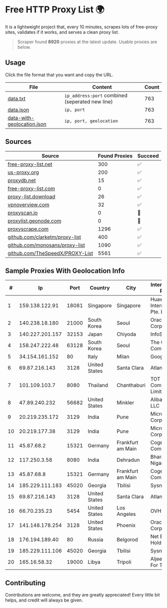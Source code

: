
# Free HTTP Proxy List 🌍

It is a lightweight project that, every 10 minutes, scrapes lots of free-proxy sites, validates if it works, and serves a clean proxy list.


> Scraper found **8920** proxies at the latest update. Usable proxies are below.

## Usage

Click the file format that you want and copy the URL.


|File|Content|Count|
|----|-------|-----|
|[data.txt](https://raw.githubusercontent.com/themiralay/Proxy-List-World/master/data.txt)|`ip_address:port` combined (seperated new line)|763|
|[data.json](https://raw.githubusercontent.com/themiralay/Proxy-List-World/master/data.json)|`ip, port`|763|
|[data-with-geolocation.json](https://raw.githubusercontent.com/themiralay/Proxy-List-World/master/data-with-geolocation.json)|`ip, port, geolocation`|763|

## Sources

|Source|Found Proxies|Succeed|
|------|-------------|-------|
|[free-proxy-list.net](https://free-proxy-list.net)|300|✅|
|[us-proxy.org](https://www.us-proxy.org)|200|✅|
|[proxydb.net](http://proxydb.net)|15|✅|
|[free-proxy-list.com](https://free-proxy-list.com/?page=&port=&type%5B%5D=http&type%5B%5D=https&up_time=0&search=Search)|0|✅|
|[proxy-list.download](https://www.proxy-list.download/HTTP)|26|✅|
|[vpnoverview.com](https://vpnoverview.com/privacy/anonymous-browsing/free-proxy-servers)|32|✅|
|[proxyscan.io](https://www.proxyscan.io)|0|🚫|
|[proxylist.geonode.com](https://proxylist.geonode.com/api/proxy-list?limit=300&page=1&sort_by=lastChecked&sort_type=desc&protocols=http,https)|0|🚫|
|[proxyscrape.com](https://api.proxyscrape.com/v2/?request=displayproxies&protocol=http&timeout=10000&country=all&ssl=all&anonymity=all)|1296|✅|
|[github.com/clarketm/proxy-list](https://raw.githubusercontent.com/clarketm/proxy-list/master/proxy-list-raw.txt)|400|✅|
|[github.com/monosans/proxy-list](https://raw.githubusercontent.com/monosans/proxy-list/main/proxies/http.txt)|1090|✅|
|[github.com/TheSpeedX/PROXY-List](https://raw.githubusercontent.com/TheSpeedX/PROXY-List/master/http.txt)|5561|✅|


## Sample Proxies With Geolocation Info

|#|Ip|Port|Country|City|Internet Service Provider|
|-|--|----|-------|----|-------------------------|
|1|159.138.122.91|18081|Singapore|Singapore|Huawei International Pte. LTD|
|2|140.238.18.180|21000|South Korea|Seoul|Oracle Corporation|
|3|140.227.201.157|32153|Japan|Chiyoda|InfoSphere|
|4|158.247.222.48|63128|South Korea|Seoul|The Constant Company, LLC|
|5|34.154.161.152|80|Italy|Milan|Google LLC|
|6|69.87.216.143|3128|United States|Santa Clara|Atlantic.net|
|7|101.109.103.7|8080|Thailand|Chanthaburi|TOT Public Company Limited|
|8|47.89.240.232|56682|United States|Minkler|Alibaba.com LLC|
|9|20.219.235.172|3129|India|Pune|Microsoft Corporation|
|10|20.219.177.38|3129|India|Pune|Microsoft Corporation|
|11|45.87.68.2|15321|Germany|Frankfurt am Main|Cogent Communications|
|12|117.250.3.58|8080|India|Dehradun|Bharat Sanchar Nigam Ltd|
|13|45.87.68.8|15321|Germany|Frankfurt am Main|Cogent Communications|
|14|185.229.111.183|45020|Georgia|Tbilisi|Sysnet LLC|
|15|69.87.216.143|3128|United States|Santa Clara|Atlantic.net|
|16|66.70.235.23|5454|United States|Los Angeles|OVH Hosting|
|17|141.148.178.254|3128|United States|Phoenix|Oracle Corporation|
|18|176.194.189.40|80|Russia|Belgorod|Net By Net Holding LLC|
|19|185.229.111.106|45020|Georgia|Tbilisi|Sysnet LLC|
|20|165.16.58.32|19000|Libya|Tripoli|Aljeel Aljadeed For Technology|



## Contributing

Contributions are welcome, and they are greatly appreciated! Every
little bit helps, and credit will always be given.


